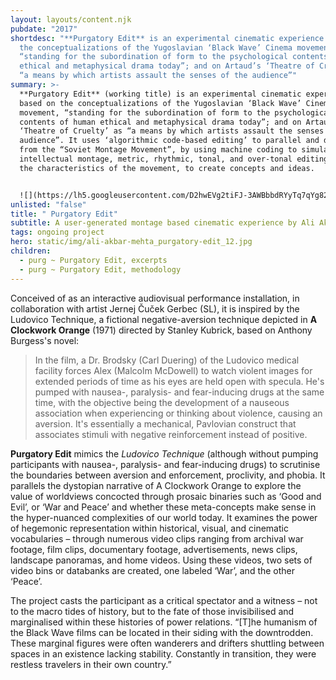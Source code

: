 ```yaml
---
layout: layouts/content.njk
pubdate: "2017"
shortdesc: "**Purgatory Edit** is an experimental cinematic experience based on
  the conceptualizations of the Yugoslavian ‘Black Wave’ Cinema movement,
  “standing for the subordination of form to the psychological contents of human
  ethical and metaphysical drama today”; and on Artaud’s ‘Theatre of Cruelty’ as
  “a means by which artists assault the senses of the audience”"
summary: >-
  **Purgatory Edit** (working title) is an experimental cinematic experience
  based on the conceptualizations of the Yugoslavian ‘Black Wave’ Cinema
  movement, “standing for the subordination of form to the psychological
  contents of human ethical and metaphysical drama today”; and on Artaud’s
  ‘Theatre of Cruelty’ as “a means by which artists assault the senses of the
  audience”. It uses ‘algorithmic code-based editing’ to parallel and depart
  from the “Soviet Montage Movement”, by using machine coding to simulate the
  intellectual montage, metric, rhythmic, tonal, and over-tonal editing that are
  the characteristics of the movement, to create concepts and ideas.


  ![](https://lh5.googleusercontent.com/D2hwEVg2tiFJ-3AWBbbdRYyTq7qYg824RF0vQV5SAZQM-HTIzNI_F4YshqSK8uVm3CElg-LvDr_-b56n80n5IcdmOE5-1pfK8PqNMWp4keCocWh394prjixHmweGUDTA64NoCujV)
unlisted: "false"
title: " Purgatory Edit"
subtitle: A user-generated montage based cinematic experience by Ali Akbar Mehta
tags: ongoing project
hero: static/img/ali-akbar-mehta_purgatory-edit_12.jpg
children:
  - purg ~ Purgatory Edit, excerpts
  - purg ~ Purgatory Edit, methodology
---
```

Conceived of as an interactive audiovisual performance installation, in collaboration with artist Jernej Čuček Gerbec (SL), it is inspired by the Ludovico Technique, a fictional negative-aversion technique depicted in **A Clockwork Orange** (1971) directed by Stanley Kubrick, based on Anthony Burgess's novel: 

> In the film, a Dr. Brodsky (Carl Duering) of the Ludovico medical facility forces Alex (Malcolm McDowell) to watch violent images for extended periods of time as his eyes are held open with specula. He's pumped with nausea-, paralysis- and fear-inducing drugs at the same time, with the objective being the development of a nauseous association when experiencing or thinking about violence, causing an aversion. It's essentially a mechanical, Pavlovian construct that associates stimuli with negative reinforcement instead of positive.

**Purgatory Edit** mimics the *Ludovico Technique* (although without pumping participants with nausea-, paralysis- and fear-inducing drugs) to scrutinise the boundaries between aversion and enforcement, proclivity, and phobia. It parallels the dystopian narrative of A Clockwork Orange to explore the value of worldviews concocted through prosaic binaries such as ‘Good and Evil’, or ‘War and Peace’ and whether these meta-concepts make sense in the hyper-nuanced complexities of our world today. It examines the power of hegemonic representation within historical, visual, and cinematic vocabularies – through numerous video clips ranging from archival war footage, film clips, documentary footage, advertisements, news clips, landscape panoramas, and home videos. Using these videos, two sets of video bins or databanks are created, one labeled ‘War’, and the other ‘Peace’. 

The project casts the participant as a critical spectator and a witness – not to the macro tides of history, but to the fate of those invisibilised and marginalised within these histories of power relations. “\[T]he humanism of the Black Wave films can be located in their siding with the downtrodden. These marginal figures were often wanderers and drifters shuttling between spaces in an existence lacking stability. Constantly in transition, they were restless travelers in their own country.”